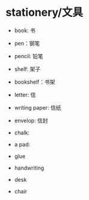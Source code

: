 # stationery/文具
* book: 书  
* pen：钢笔  
* pencil: 铅笔  
* shelf: 架子  
* bookshelf：书架  
* letter: 信  
* writing paper: 信纸  
* envelop: 信封  

* chalk:  

* a pad:  
* glue 
* handwriting 

* desk
* chair
